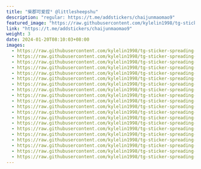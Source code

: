 ```yaml
---
title: "柴郡可爱捏⁹ @littlesheepshu"
description: "regular: https://t.me/addstickers/chaijunmaomao9"
featured_image: "https://raw.githubusercontent.com/kylelin1998/tg-sticker-spreading-worldwide-images/main/img/25a338f6-01a6-4bc0-b0d1-b7b5813c99ac.jpg"
link: "https://t.me/addstickers/chaijunmaomao9"
weight: 3
date: 2024-01-20T08:10:03+08:00
images:
  - https://raw.githubusercontent.com/kylelin1998/tg-sticker-spreading-worldwide-images/main/img/25a338f6-01a6-4bc0-b0d1-b7b5813c99ac.jpg
  - https://raw.githubusercontent.com/kylelin1998/tg-sticker-spreading-worldwide-images/main/img/892e3a70-919e-4f8c-a30d-ac67ce9882c1.jpg
  - https://raw.githubusercontent.com/kylelin1998/tg-sticker-spreading-worldwide-images/main/img/2f335009-fc8c-41de-9a3d-7c27da81d222.jpg
  - https://raw.githubusercontent.com/kylelin1998/tg-sticker-spreading-worldwide-images/main/img/05e4cb6a-2d08-4b3f-afdf-ac9cba44e8e9.jpg
  - https://raw.githubusercontent.com/kylelin1998/tg-sticker-spreading-worldwide-images/main/img/63501c02-4bcf-4a40-96a1-d241c9a8a836.jpg
  - https://raw.githubusercontent.com/kylelin1998/tg-sticker-spreading-worldwide-images/main/img/6bb0ae67-3339-4cf1-838b-24e888fe54ca.jpg
  - https://raw.githubusercontent.com/kylelin1998/tg-sticker-spreading-worldwide-images/main/img/3085ab94-40a7-4166-9194-939af32fb6a1.jpg
  - https://raw.githubusercontent.com/kylelin1998/tg-sticker-spreading-worldwide-images/main/img/d7a59746-d7b0-471c-b5a9-98e76037cfcf.jpg
  - https://raw.githubusercontent.com/kylelin1998/tg-sticker-spreading-worldwide-images/main/img/3dfb6c42-764f-4bd8-ba0d-426081113a7b.jpg
  - https://raw.githubusercontent.com/kylelin1998/tg-sticker-spreading-worldwide-images/main/img/6e1ff85a-e0be-4067-a5c8-2f9480b79f2e.jpg
  - https://raw.githubusercontent.com/kylelin1998/tg-sticker-spreading-worldwide-images/main/img/bfb10606-519d-4179-a62d-f3ed76d3eaa1.jpg
  - https://raw.githubusercontent.com/kylelin1998/tg-sticker-spreading-worldwide-images/main/img/7294a95a-659d-42f6-8e61-b216775555d2.jpg
  - https://raw.githubusercontent.com/kylelin1998/tg-sticker-spreading-worldwide-images/main/img/6ea7c5e0-a4d8-470f-a591-cc944c4f1e3b.jpg
  - https://raw.githubusercontent.com/kylelin1998/tg-sticker-spreading-worldwide-images/main/img/0110cabc-a8b2-40fa-be88-687f612119b3.jpg
  - https://raw.githubusercontent.com/kylelin1998/tg-sticker-spreading-worldwide-images/main/img/0042364b-88d1-4a79-86c6-70bcb47265b9.jpg
  - https://raw.githubusercontent.com/kylelin1998/tg-sticker-spreading-worldwide-images/main/img/00999777-aa56-498b-b53c-20730a916ea5.jpg
  - https://raw.githubusercontent.com/kylelin1998/tg-sticker-spreading-worldwide-images/main/img/30c98d81-7df6-4f28-b6d4-578deee89b45.jpg
  - https://raw.githubusercontent.com/kylelin1998/tg-sticker-spreading-worldwide-images/main/img/75f7267d-4a58-49dc-86d6-7fe3bd34a1fa.jpg
  - https://raw.githubusercontent.com/kylelin1998/tg-sticker-spreading-worldwide-images/main/img/66594df5-576f-4200-bb7f-f6779ec16456.jpg
  - https://raw.githubusercontent.com/kylelin1998/tg-sticker-spreading-worldwide-images/main/img/dc71a221-4e44-4f8a-8e2f-1c8df53a07f7.jpg
---
```

